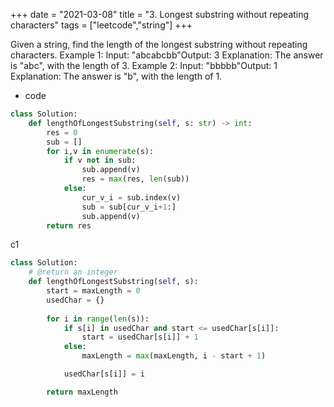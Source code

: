 +++ 
date = "2021-03-08"
title = "3. Longest substring without repeating characters"
tags = ["leetcode","string"]
+++


Given a string, find the length of the longest substring without repeating characters.
Example 1:
Input: "abcabcbb"Output: 3 Explanation: The answer is "abc", with the length of 3. 
Example 2:
Input: "bbbbb"Output: 1 Explanation: The answer is "b", with the length of 1.

- code
```py
class Solution:
    def lengthOfLongestSubstring(self, s: str) -> int:
        res = 0
        sub = []
        for i,v in enumerate(s):
            if v not in sub:
                sub.append(v)
                res = max(res, len(sub))
            else:
                cur_v_i = sub.index(v)
                sub = sub[cur_v_i+1:]
                sub.append(v)
        return res

```
c1
```py
class Solution:
    # @return an integer
    def lengthOfLongestSubstring(self, s):
        start = maxLength = 0
        usedChar = {}
        
        for i in range(len(s)):
            if s[i] in usedChar and start <= usedChar[s[i]]:
                start = usedChar[s[i]] + 1
            else:
                maxLength = max(maxLength, i - start + 1)

            usedChar[s[i]] = i

        return maxLength

```
